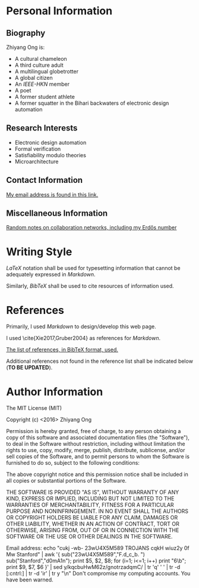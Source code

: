 #	Personal Information

##	Biography

Zhiyang Ong is:
+ A cultural chameleon
+ A third culture adult
+ A multilingual globetrotter
+ A global citizen
+ An *IEEE-HKN* member
+ A poet
+ A former student athlete
+ A former squatter in the Bihari backwaters of electronic design automation

## Research Interests

+ Electronic design automation
+ Formal verification
+ Satisfiability modulo theories 
+ Microarchitecture


##	Contact Information

[My email address is found in this link.](./altrui/contact-information.md)

##	Miscellaneous Information

[Random notes on collaboration networks, including my Erdős number](./altrui/collaboration-dist.md)



#	Writing Style

*LaTeX* notation shall be used for typesetting information that cannot
	be adequately expressed in *Markdown*.

Similarly, *BibTeX* shall be used to cite resources of information
	used.


#	References

Primarily, I used *Markdown* to design/develop this web page. 

I used \cite{Xie2017,Gruber2004} as references for *Markdown*.

[The list of references, in BibTeX format, used.](./altrui/references.bib)

Additional references not found in the reference list shall be
	indicated below (**TO BE UPDATED**).



#	Author Information

The MIT License (MIT)

Copyright (c) <2016> Zhiyang Ong

Permission is hereby granted, free of charge, to any person obtaining a copy of this software and associated documentation files (the "Software"), to deal in the Software without restriction, including without limitation the rights to use, copy, modify, merge, publish, distribute, sublicense, and/or sell copies of the Software, and to permit persons to whom the Software is furnished to do so, subject to the following conditions:

The above copyright notice and this permission notice shall be included in all copies or substantial portions of the Software.

THE SOFTWARE IS PROVIDED "AS IS", WITHOUT WARRANTY OF ANY KIND, EXPRESS OR IMPLIED, INCLUDING BUT NOT LIMITED TO THE WARRANTIES OF MERCHANTABILITY, FITNESS FOR A PARTICULAR PURPOSE AND NONINFRINGEMENT. IN NO EVENT SHALL THE AUTHORS OR COPYRIGHT HOLDERS BE LIABLE FOR ANY CLAIM, DAMAGES OR OTHER LIABILITY, WHETHER IN AN ACTION OF CONTRACT, TORT OR OTHERWISE, ARISING FROM, OUT OF OR IN CONNECTION WITH THE SOFTWARE OR THE USE OR OTHER DEALINGS IN THE SOFTWARE.

Email address: echo "cukj -wb- 23wU4X5M589 TROJANS cqkH wiuz2y 0f Mw Stanford" | awk '{ sub("23wU4X5M589","F.d_c_b. ") sub("Stanford","d0mA1n"); print $5, $2, $8; for (i=1; i<=1; i++) print "6\b"; print $9, $7, $6 }' | sed y/kqcbuHwM62z/gnotrzadqmC/ | tr 'q' ' ' | tr -d [:cntrl:] | tr -d 'ir' | tr y "\n"		Don't compromise my computing accounts. You have been warned.

